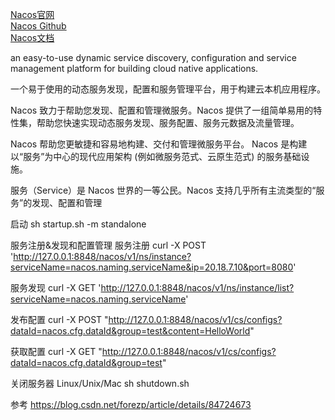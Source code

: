 [Nacos官网](https://nacos.io/)  
[Nacos Github](https://github.com/alibaba/nacos)  
[Nacos文档](https://nacos.io/zh-cn/docs/quick-start.html)  


an easy-to-use dynamic service discovery, configuration and service management platform for building cloud native applications.

一个易于使用的动态服务发现，配置和服务管理平台，用于构建云本机应用程序。

Nacos 致力于帮助您发现、配置和管理微服务。Nacos 提供了一组简单易用的特性集，帮助您快速实现动态服务发现、服务配置、服务元数据及流量管理。

Nacos 帮助您更敏捷和容易地构建、交付和管理微服务平台。 Nacos 是构建以“服务”为中心的现代应用架构 (例如微服务范式、云原生范式) 的服务基础设施。

服务（Service）是 Nacos 世界的一等公民。Nacos 支持几乎所有主流类型的“服务”的发现、配置和管理



启动
sh startup.sh -m standalone


服务注册&发现和配置管理
服务注册
curl -X POST 'http://127.0.0.1:8848/nacos/v1/ns/instance?serviceName=nacos.naming.serviceName&ip=20.18.7.10&port=8080'

服务发现
curl -X GET 'http://127.0.0.1:8848/nacos/v1/ns/instance/list?serviceName=nacos.naming.serviceName'

发布配置
curl -X POST "http://127.0.0.1:8848/nacos/v1/cs/configs?dataId=nacos.cfg.dataId&group=test&content=HelloWorld"

获取配置
curl -X GET "http://127.0.0.1:8848/nacos/v1/cs/configs?dataId=nacos.cfg.dataId&group=test"

关闭服务器
Linux/Unix/Mac
sh shutdown.sh



参考
https://blog.csdn.net/forezp/article/details/84724673


